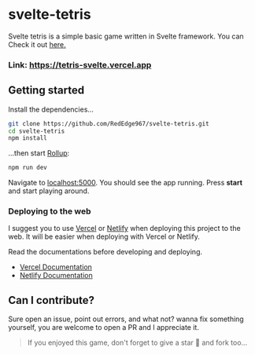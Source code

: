 # svelte-tetris
Svelte tetris is a simple basic game written in Svelte framework.
You can Check it out [here.](https://tetris-svelte.vercel.app)

### Link: https://tetris-svelte.vercel.app

## Getting started

Install the dependencies...

```bash
git clone https://github.com/RedEdge967/svelte-tetris.git
cd svelte-tetris
npm install
```

...then start [Rollup](https://rollupjs.org):

```bash
npm run dev
```

Navigate to [localhost:5000](http://localhost:5000). You should see the app running. Press **start** and start playing around.

### Deploying to the web

I suggest you to use [Vercel](https://vercel.com) or [Netlify](https://netlify.com) when deploying this project to the web. It will be easier when deploying with Vercel or Netlify.

Read the documentations before developing and deploying.
- [Vercel Documentation](https://vercel.com/docs)
- [Netlify Documentation](https://docs.netlify.com)

## Can I contribute?
Sure open an issue, point out errors, and what not? wanna fix something yourself, you are welcome to open a PR and I appreciate it.

> If you enjoyed this game, don't forget to give a star 🌟 and fork too...
